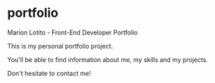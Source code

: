 # portfolio
Marion Lotito - Front-End Developer Portfolio

This is my personal portfolio project.

You'll be able to find information about me, my skills and my projects.

Don't hesitate to contact me!
